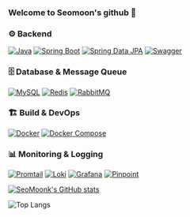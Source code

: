 ### Welcome to Seomoon's github 👋

### ⚙ Backend
[![Java](https://img.shields.io/badge/Java-21-ED8B00?logo=openjdk&logoColor=white&labelColor=ED8B00&style=for-the-badge)](#)
[![Spring Boot](https://img.shields.io/badge/Spring%20Boot-3.4.5-6DB33F?logo=spring-boot&logoColor=white&labelColor=6DB33F&style=for-the-badge)](#)
[![Spring Data JPA](https://img.shields.io/badge/Spring%20Data%20JPA-6DB33F?logo=spring&logoColor=white&labelColor=6DB33F&style=for-the-badge)](#)
[![Swagger](https://img.shields.io/badge/Swagger-2.8.6-85EA2D?logo=swagger&logoColor=black&labelColor=85EA2D&style=for-the-badge)](#)

### 🗄️ Database & Message Queue
[![MySQL](https://img.shields.io/badge/MySQL-8.0.33-4479A1?logo=mysql&logoColor=white&labelColor=4479A1&style=for-the-badge)](#)
[![Redis](https://img.shields.io/badge/Redis-DC382D?logo=redis&logoColor=white&style=for-the-badge)](#)
[![RabbitMQ](https://img.shields.io/badge/RabbitMQ-FF6600?logo=rabbitmq&logoColor=white&style=for-the-badge)](#)

### 🏗️ Build & DevOps
[![Docker](https://img.shields.io/badge/Docker-2496ED?logo=docker&logoColor=white&style=for-the-badge)](#)
[![Docker Compose](https://img.shields.io/badge/Docker%20Compose-2496ED?logo=docker&logoColor=white&style=for-the-badge)](#)

### 📊 Monitoring & Logging
[![Promtail](https://img.shields.io/badge/Promtail-2.9.0-F46800?logo=grafana&logoColor=white&labelColor=F46800&style=for-the-badge)](#)
[![Loki](https://img.shields.io/badge/Loki-2.9.14-F46800?logo=grafana&logoColor=white&labelColor=F46800&style=for-the-badge)](#)
[![Grafana](https://img.shields.io/badge/Grafana-10.0.0-F46800?logo=grafana&logoColor=white&labelColor=F46800&style=for-the-badge)](#)
[![Pinpoint](https://img.shields.io/badge/Pinpoint-2.5.4-22aef4?logoColor=white&labelColor=22aef4&style=for-the-badge)](#)

<p align="center">
	
[![SeoMoonk's GitHub stats](https://github-readme-stats.vercel.app/api?username=SeoMoonk&layout=compact&theme=dracula)](https://github.com/SeoMoonk/github-readme-stats)
	
![Top Langs](https://github-readme-stats.vercel.app/api/top-langs/?username=SeoMoonk&layout=compact&theme=dracula&hide=jupyter%20notebook)

</p>

<!--
**SeoMoonk/SeoMoonk** is a ✨ _special_ ✨ repository because its `README.md` (this file) appears on your GitHub profile.

Here are some ideas to get you started:

- 🔭 I’m currently working on ...
- 🌱 I’m currently learning ...
- 👯 I’m looking to collaborate on ...
- 🤔 I’m looking for help with ...
- 💬 Ask me about ...
- 📫 How to reach me: ...
- 😄 Pronouns: ...
- ⚡ Fun fact: ...
-->
